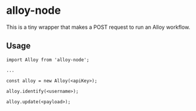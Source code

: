 # alloy-node

This is a tiny wrapper that makes a POST request to run an Alloy workflow.

## Usage

```
import Alloy from 'alloy-node';

...

const alloy = new Alloy(<apiKey>);

alloy.identify(<username>);

alloy.update(<payload>);
```
